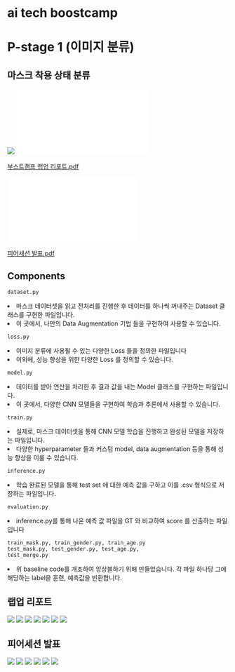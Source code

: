 # ai tech boostcamp
# P-stage 1 (이미지 분류)
## 마스크 착용 상태 분류
<img src='K-20210422-845440.png'>  

<object data="부스트캠프 랩업 리포트.pdf" type="application/pdf" width="700px" height="700px">
    <embed src="부스트캠프 랩업 리포트.pdf">
        <p><a href="부스트캠프 랩업 리포트.pdf">부스트캠프 랩업 리포트.pdf</a></p>
    </embed>
</object>

<object data="피어세션 발표.pdf" type="application/pdf" width="700px" height="700px">
    <embed src="피어세션 발표.pdf">
        <p><a href="피어세션 발표.pdf">피어세션 발표.pdf</a></p>
    </embed>
</object>

## Components

<code>dataset.py</code>

<li>마스크 데이터셋을 읽고 전처리를 진행한 후 데이터를 하나씩 꺼내주는 Dataset 클래스를 구현한 파일입니다.</li>

<li>이 곳에서, 나만의 Data Augmentation 기법 들을 구현하여 사용할 수 있습니다.</li>

<code>loss.py</code>

<li>이미지 분류에 사용될 수 있는 다양한 Loss 들을 정의한 파일입니다</li>

<li>이외에, 성능 향상을 위한 다양한 Loss 를 정의할 수 있습니다.</li>

<code>model.py</code>

<li>데이터를 받아 연산을 처리한 후 결과 값을 내는 Model 클래스를 구현하는 파일입니다.</li>

<li>이 곳에서, 다양한 CNN 모델들을 구현하여 학습과 추론에서 사용할 수 있습니다.</li>

<code>train.py</code>

<li>실제로, 마스크 데이터셋을 통해 CNN 모델 학습을 진행하고 완성된 모델을 저장하는 파일입니다.</li>

<li>다양한 hyperparameter 들과 커스텀 model, data augmentation 등을 통해 성능 향상을 이룰 수 있습니다.</li>

<code>inference.py</code>

<li>학습 완료된 모델을 통해 test set 에 대한 예측 값을 구하고 이를 .csv 형식으로 저장하는 파일입니다.</li>

<code>evaluation.py</code>

<li>inference.py를 통해 나온 예측 값 파일을 GT 와 비교하여 score 를 산출하는 파일입니다</li>

<code>train_mask.py, train_gender.py, train_age.py </code>  
<code>test_mask.py, test_gender.py, test_age.py, test_merge.py</code>
<li>위 baseline code를 개조하여 앙상블하기 위해 만들었습니다. 각 파일 하나당 그에 해당하는 label을 훈련, 예측값을 반환합니다.</li>

## 랩업 리포트
<img src='부스트캠프 랩업 리포트/부스트캠프 랩업 리포트_Page_1.png'>  
<img src='부스트캠프 랩업 리포트/부스트캠프 랩업 리포트_Page_2.png'>  
<img src='부스트캠프 랩업 리포트/부스트캠프 랩업 리포트_Page_3.png'>  
<img src='부스트캠프 랩업 리포트/부스트캠프 랩업 리포트_Page_4.png'>  
<img src='부스트캠프 랩업 리포트/부스트캠프 랩업 리포트_Page_5.png'>  
<img src='부스트캠프 랩업 리포트/부스트캠프 랩업 리포트_Page_6.png'>  
<img src='부스트캠프 랩업 리포트/부스트캠프 랩업 리포트_Page_7.png'>  

## 피어세션 발표
<img src='피어세션 발표/피어세션 발표_Page_1.png'>  
<img src='피어세션 발표/피어세션 발표_Page_2.png'>  
<img src='피어세션 발표/피어세션 발표_Page_3.png'>  
<img src='피어세션 발표/피어세션 발표_Page_4.png'>  
<img src='피어세션 발표/피어세션 발표_Page_5.png'>  
<img src='피어세션 발표/피어세션 발표_Page_6.png'>  